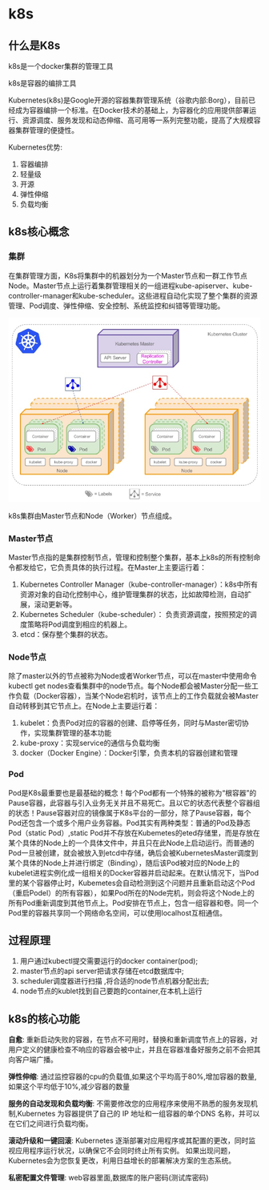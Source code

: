 # k8s

## 什么是K8s
k8s是一个docker集群的管理工具 

k8s是容器的编排工具

Kubernetes(k8s)是Google开源的容器集群管理系统（谷歌内部:Borg），目前已经成为容器编排一个标准。在Docker技术的基础上，为容器化的应用提供部署运行、资源调度、服务发现和动态伸缩、高可用等一系列完整功能，提高了大规模容器集群管理的便捷性。

Kubernetes优势:
1. 容器编排
2. 轻量级
3. 开源
4. 弹性伸缩
5. 负载均衡

## k8s核心概念

### 集群
在集群管理方面，K8s将集群中的机器划分为一个Master节点和一群工作节点Node。Master节点上运行着集群管理相关的一组进程kube-apiserver、kube-controller-manager和kube-scheduler。这些进程自动化实现了整个集群的资源管理、Pod调度、弹性伸缩、安全控制、系统监控和纠错等管理功能。

![集群](../.vuepress/public/images/k8s.png)


k8s集群由Master节点和Node（Worker）节点组成。
### Master节点
Master节点指的是集群控制节点，管理和控制整个集群，基本上k8s的所有控制命令都发给它，它负责具体的执行过程。在Master上主要运行着：

1. Kubernetes Controller Manager（kube-controller-manager）：k8s中所有资源对象的自动化控制中心，维护管理集群的状态，比如故障检测，自动扩展，滚动更新等。
2. Kubernetes Scheduler（kube-scheduler）： 负责资源调度，按照预定的调度策略将Pod调度到相应的机器上。
3. etcd：保存整个集群的状态。

### Node节点
除了master以外的节点被称为Node或者Worker节点，可以在master中使用命令 kubectl get nodes查看集群中的node节点。每个Node都会被Master分配一些工作负载（Docker容器），当某个Node宕机时，该节点上的工作负载就会被Master自动转移到其它节点上。在Node上主要运行着：

1. kubelet：负责Pod对应的容器的创建、启停等任务，同时与Master密切协作，实现集群管理的基本功能
2. kube-proxy：实现service的通信与负载均衡
3. docker（Docker Engine）：Docker引擎，负责本机的容器创建和管理

### Pod
Pod是K8s最重要也是最基础的概念！每个Pod都有一个特殊的被称为“根容器”的Pause容器，此容器与引入业务无关并且不易死亡。且以它的状态代表整个容器组的状态！Pause容器对应的镜像属于K8s平台的一部分，除了Pause容器，每个Pod还包含一个或多个用户业务容器。Pod其实有两种类型：普通的Pod及静态Pod（static Pod）,static Pod并不存放在Kubemetes的eted存储里，而是存放在某个具体的Node上的一个具体文件中，并且只在此Node上启动运行。而普通的Pod一旦被创建，就会被放入到etcd中存储，确后会被KubernetesMaster调度到某个具体的Node上并进行绑定（Binding），随后该Pod被对应的Node上的kubelet进程实例化成一组相关的Docker容器并启动起来。在默认情况下，当Pod里的某个容器停止时，Kubemetes会自动检测到这个问题并且重新启动这个Pod（重启Podel）的所有容器），如果Pod所在的Node完机，则会将这个Node上的所有Pod重新调度到其他节点上。Pod安排在节点上，包含一组容器和卷。同一个Pod里的容器共享同一个网络命名空间，可以使用localhost互相通信。

## 过程原理
1. 用户通过kubectl提交需要运行的docker container(pod);
2. master节点的api server把请求存储在etcd数据库中;
3. scheduler调度器进行扫描 ,将合适的node节点机器分配出去;
4. node节点的kublet找到自己要跑的container,在本机上运行

## k8s的核心功能
**自愈**: 重新启动失败的容器，在节点不可用时，替换和重新调度节点上的容器，对用户定义的健康检查不响应的容器会被中止，并且在容器准备好服务之前不会把其向客户端广播。

**弹性伸缩**: 通过监控容器的cpu的负载值,如果这个平均高于80%,增加容器的数量,如果这个平均低于10%,减少容器的数量

**服务的自动发现和负载均衡**: 不需要修改您的应用程序来使用不熟悉的服务发现机制,Kubernetes 为容器提供了自己的 IP 地址和一组容器的单个DNS 名称，并可以在它们之间进行负载均衡。

**滚动升级和一键回滚**: Kubernetes 逐渐部署对应用程序或其配置的更改，同时监视应用程序运行状况，以确保它不会同时终止所有实例。 如果出现问题，Kubernetes会为您恢复更改，利用日益增长的部署解决方案的生态系统。

**私密配置文件管理**: web容器里面,数据库的账户密码(测试库密码)